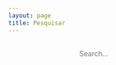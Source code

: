 ```yaml
---
layout: page
title: Pesquisar
---
```


<style>
	#search-container {
	    max-width: 800px;
	}

	input[type=text] {
		font-size: normal;
	    outline: none;
	    padding: 1rem;
		background: var(--solarized-mono2);
		color: var(--solarized-mono01);
		   display: block;
					margin: auto;
	    width: 500px;
		-webkit-appearance: none;
		font-family: inherit;
		font-size: 100%;
		border: solid 2px var(--solarized-mono1);
		border-radius: 5px;
	}
	#results-container {
		margin: .5rem 0;
	}
	@media only screen and (orientation: portrait) {
		input[type=text] {
			 width: 250px;
			}
			#search-container {
				max-width: 250px;
				display: block;
				margin: auto;
			}
	}
</style>

<!-- Html Elements for Search -->
<div id="search-container">
<input type="text" id="search-input" placeholder="Search...">
<ul id="results-container"></ul>
</div>

<!-- Script pointing to search-script.js -->
<script src="/search.js" type="text/javascript"></script>

<!-- Configuration -->
<script type="text/javascript">
SimpleJekyllSearch({
  searchInput: document.getElementById('search-input'),
  resultsContainer: document.getElementById('results-container'),
  json: '/search.json',
  searchResultTemplate: '<li><a href="{url}" title="{description}">{title}</a></li>',
  noResultsText: 'No results found',
  limit: 10,
  fuzzy: false,
  exclude: ['Welcome']
})
</script>